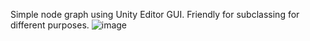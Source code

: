Simple node graph using Unity Editor GUI. Friendly for subclassing for different purposes.
![image](https://user-images.githubusercontent.com/5192273/148661252-ad54b271-3bdf-4cd7-a3fb-264a0d48a4bc.png)
